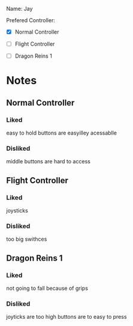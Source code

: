 Name: Jay


Prefered Controller:
- [X]  Normal Controller
- [ ]  Flight Controller
- [ ]  Dragon Reins 1


# Notes

## Normal Controller
### Liked
easy to hold
buttons are easyilley acessablle

### Disliked
middle buttons are hard to access

## Flight Controller
### Liked
joysticks

### Disliked
too big
swithces

## Dragon Reins 1
### Liked
not going to fall because of grips
### Disliked
joyticks are too high
buttons are to easy to press
